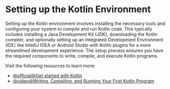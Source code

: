 # Setting up the Kotlin Environment

Setting up the Kotlin environment involves installing the necessary tools and configuring your system to compile and run Kotlin code. This typically includes installing a Java Development Kit (JDK), downloading the Kotlin compiler, and optionally setting up an Integrated Development Environment (IDE) like IntelliJ IDEA or Android Studio with Kotlin plugins for a more streamlined development experience. The setup process ensures you have the required components to write, compile, and execute Kotlin programs.

Visit the following resources to learn more:

- [@official@Get started with Kotlin](https://kotlinlang.org/docs/getting-started.html#install-kotlin)
- [@video@Writing, Compiling, and Running Your First Kotlin Program](https://www.youtube.com/watch?v=bUm51_whyL8)